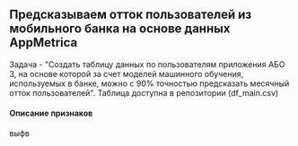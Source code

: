 ## Предсказываем отток пользователей из мобильного банка на основе данных AppMetrica

Задача - "Создать таблицу данных по пользователям приложения АБО 3, на основе которой за счет моделей машинного обучения, используемых в банке, можно с 90% точностью предсказать месячный отток пользователей". Таблица доступна в репозитории (df_main.csv)

#### Описание признаков

выфв
